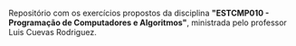 <p>
    Repositório com os exercícios propostos da disciplina <b>"ESTCMP010 - Programação de Computadores e Algoritmos"</b>,
    ministrada pelo professor Luis Cuevas Rodriguez.
</p>